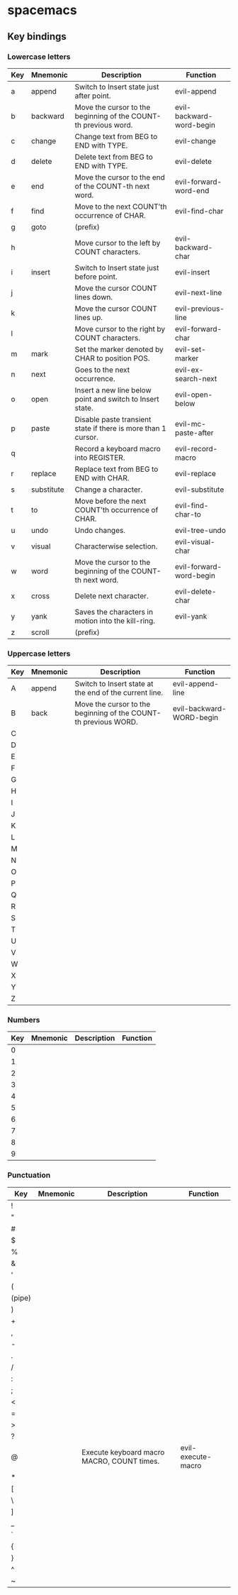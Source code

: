 # spacemacs

## Key bindings

### Lowercase letters

| Key    | Mnemonic   | Description                                                     | Function                 |
| ------ | --------   | --------------------------------------------------------------- | ------------------------ |
| a      | append     | Switch to Insert state just after point.                        | evil-append              |
| b      | backward   | Move the cursor to the beginning of the COUNT-th previous word. | evil-backward-word-begin |
| c      | change     | Change text from BEG to END with TYPE.                          | evil-change              |
| d      | delete     | Delete text from BEG to END with TYPE.                          | evil-delete              |
| e      | end        | Move the cursor to the end of the COUNT-th next word.           | evil-forward-word-end    |
| f      | find       | Move to the next COUNT’th occurrence of CHAR.                   | evil-find-char           |
| g      | goto       | (prefix)                                                        |                          |
| h      |            | Move cursor to the left by COUNT characters.                    | evil-backward-char       |
| i      | insert     | Switch to Insert state just before point.                       | evil-insert              |
| j      |            | Move the cursor COUNT lines down.                               | evil-next-line           |
| k      |            | Move the cursor COUNT lines up.                                 | evil-previous-line       |
| l      |            | Move cursor to the right by COUNT characters.                   | evil-forward-char        |
| m      | mark       | Set the marker denoted by CHAR to position POS.                 | evil-set-marker          |
| n      | next       | Goes to the next occurrence.                                    | evil-ex-search-next      |
| o      | open       | Insert a new line below point and switch to Insert state.       | evil-open-below          |
| p      | paste      | Disable paste transient state if there is more than 1 cursor.   | evil-mc-paste-after      |
| q      |            | Record a keyboard macro into REGISTER.                          | evil-record-macro        |
| r      | replace    | Replace text from BEG to END with CHAR.                         | evil-replace             |
| s      | substitute | Change a character.                                             | evil-substitute          |
| t      | to         | Move before the next COUNT’th occurrence of CHAR.               | evil-find-char-to        |
| u      | undo       | Undo changes.                                                   | evil-tree-undo           |
| v      | visual     | Characterwise selection.                                        | evil-visual-char         |
| w      | word       | Move the cursor to the beginning of the COUNT-th next word.     | evil-forward-word-begin  |
| x      | cross      | Delete next character.                                          | evil-delete-char         |
| y      | yank       | Saves the characters in motion into the kill-ring.              | evil-yank                |
| z      | scroll     | (prefix)                                                        |                          |

### Uppercase letters

| Key    | Mnemonic | Description                                                     | Function                 |
| ------ | -------- | --------------------------------------------------------------- | ------------------------ |
| A      | append   | Switch to Insert state at the end of the current line.          | evil-append-line         |
| B      | back     | Move the cursor to the beginning of the COUNT-th previous WORD. | evil-backward-WORD-begin |
| C      |          |                                                                 |                          |
| D      |          |                                                                 |                          |
| E      |          |                                                                 |                          |
| F      |          |                                                                 |                          |
| G      |          |                                                                 |                          |
| H      |          |                                                                 |                          |
| I      |          |                                                                 |                          |
| J      |          |                                                                 |                          |
| K      |          |                                                                 |                          |
| L      |          |                                                                 |                          |
| M      |          |                                                                 |                          |
| N      |          |                                                                 |                          |
| O      |          |                                                                 |                          |
| P      |          |                                                                 |                          |
| Q      |          |                                                                 |                          |
| R      |          |                                                                 |                          |
| S      |          |                                                                 |                          |
| T      |          |                                                                 |                          |
| U      |          |                                                                 |                          |
| V      |          |                                                                 |                          |
| W      |          |                                                                 |                          |
| X      |          |                                                                 |                          |
| Y      |          |                                                                 |                          |
| Z      |          |                                                                 |                          |

### Numbers

| Key    | Mnemonic   | Description                                                     | Function                 |
| ------ | --------   | --------------------------------------------------------------- | ------------------------ |
| 0      |            |                                                                 |                          |
| 1      |            |                                                                 |                          |
| 2      |            |                                                                 |                          |
| 3      |            |                                                                 |                          |
| 4      |            |                                                                 |                          |
| 5      |            |                                                                 |                          |
| 6      |            |                                                                 |                          |
| 7      |            |                                                                 |                          |
| 8      |            |                                                                 |                          |
| 9      |            |                                                                 |                          |

### Punctuation

| Key    | Mnemonic   | Description                                                     | Function                 |
| ------ | --------   | --------------------------------------------------------------- | ------------------------ |
| !      |            |                                                                 |                          |
| "      |            |                                                                 |                          |
| #      |            |                                                                 |                          |
| $      |            |                                                                 |                          |
| %      |            |                                                                 |                          |
| &      |            |                                                                 |                          |
| '      |            |                                                                 |                          |
| (      |            |                                                                 |                          |
| (pipe) |            |                                                                 |                          |
| )      |            |                                                                 |                          |
| +      |            |                                                                 |                          |
| ,      |            |                                                                 |                          |
| -      |            |                                                                 |                          |
| .      |            |                                                                 |                          |
| /      |            |                                                                 |                          |
| :      |            |                                                                 |                          |
| ;      |            |                                                                 |                          |
| <      |            |                                                                 |                          |
| =      |            |                                                                 |                          |
| >      |            |                                                                 |                          |
| ?      |            |                                                                 |                          |
| @      |            | Execute keyboard macro MACRO, COUNT times.                      | evil-execute-macro       |
| \*     |            |                                                                 |                          |
| \[     |            |                                                                 |                          |
| \\     |            |                                                                 |                          |
| \]     |            |                                                                 |                          |
| \_     |            |                                                                 |                          |
| \`     |            |                                                                 |                          |
| \{     |            |                                                                 |                          |
| \}     |            |                                                                 |                          |
| ^      |            |                                                                 |                          |
| ~      |            |                                                                 |                          |

